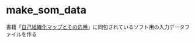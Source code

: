 # make_som_data
書籍「[自己組織化マップとその応用](https://www.maruzen-publishing.co.jp/item/?book_no=294607)」に同包されているソフト用の入力データファイルを作る
